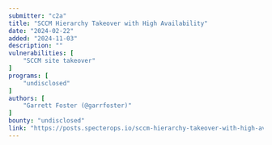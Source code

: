 ```yaml
---
submitter: "c2a"
title: "SCCM Hierarchy Takeover with High Availability"
date: "2024-02-22"
added: "2024-11-03"
description: ""
vulnerabilities: [
    "SCCM site takeover"
]
programs: [
    "undisclosed"
]
authors: [
    "Garrett Foster (@garrfoster)"
]
bounty: "undisclosed"
link: "https://posts.specterops.io/sccm-hierarchy-takeover-with-high-availability-7dcbd3696b43"
---
```




